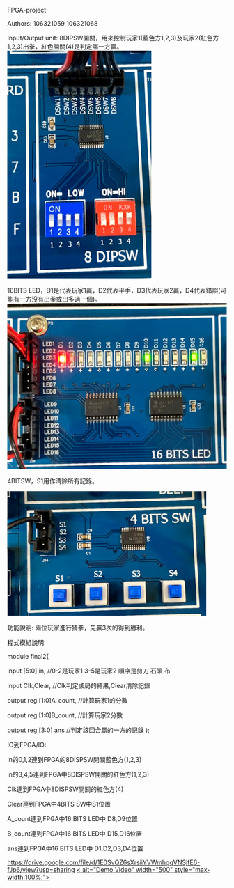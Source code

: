 FPGA-project

Authors: 106321059 106321068

Input/Output unit:
8DIPSW開關，用來控制玩家1(藍色方1,2,3)及玩家2(紅色方1,2,3)出拳，紅色開關(4)是判定哪一方贏。
![image](https://github.com/s106321059/finalproject/blob/master/8bitsw.PNG)

16BITS LED，D1是代表玩家1贏，D2代表平手，D3代表玩家2贏，D4代表錯誤(可能有一方沒有出拳或出多過一個)。
![image](https://github.com/s106321059/finalproject/blob/master/led.PNG)

4BITSW，S1用作清除所有記錄。

![image](https://github.com/s106321059/finalproject/blob/master/4BITsw.PNG)

功能說明:
兩位玩家進行猜拳，先贏3次的得到勝利。

程式模組說明:

module final2(

input [5:0] in, //0-2是玩家1 3-5是玩家2  順序是剪刀 石頭 布

input Clk,Clear, //Clk判定該局的結果,Clear清除記錄

output reg [1:0]A_count, //計算玩家1的分數

output reg [1:0]B_count, //計算玩家2分數

output reg [3:0] ans  //判定該回合贏的一方的記錄
);


IO到FPGA/IO:

in的0,1,2連到FPGA的8DISPSW開關藍色方(1,2,3)

in的3,4,5連到FPGA中8DISPSW開關的紅色方(1,2,3)

Clk連到FPGA中8DISPSW開關的紅色方(4)

Clear連到FPGA中4BITS SW中S1位置

A_count連到FPGA中16 BITS LED中 D8,D9位置

B_count連到FPGA中16 BITS LED中 D15,D16位置

ans連到FPGA中16 BITS LED中 D1,D2,D3,D4位置

https://drive.google.com/file/d/1E0SvQZ6sXrsiiYVWmhgqVNSjfE6-fJp6/view?usp=sharing
<a href="https://drive.google.com/file/d/1E0SvQZ6sXrsiiYVWmhgqVNSjfE6-fJp6/view?usp=sharing
" title="Demo Video" rel="nofollow">< alt="Demo Video" width="500" style="max-width:100%;"></a>

